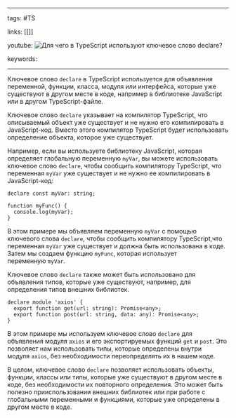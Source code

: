 ____

tags: #TS

links: [[]]

youtube: 
![Для чего в TypeScript используют ключевое слово `declare`?](https://youtu.be/OMQzqLyINnI?t=281)

keywords:

_____

Ключевое слово `declare` в TypeScript используется для объявления переменной, функции, класса, модуля или интерфейса, которые уже существуют в другом месте в коде, например в библиотеке JavaScript или в другом TypeScript-файле.

Ключевое слово `declare` указывает на компилятор TypeScript, что описываемый объект уже существует и не нужно его компилировать в JavaScript-код. Вместо этого компилятор TypeScript будет использовать определение объекта, которое уже существует.

Например, если вы используете библиотеку JavaScript, которая определяет глобальную переменную `myVar`, вы можете использовать ключевое слово `declare`, чтобы сообщить компилятору TypeScript, что переменная `myVar` уже существует и не нужно ее компилировать в JavaScript-код:

```
declare const myVar: string;

function myFunc() {
  console.log(myVar);
}
```

В этом примере мы объявляем переменную `myVar` с помощью ключевого слова `declare`, чтобы сообщить компилятору TypeScript,что переменная `myVar` уже существует и должна быть использована в коде. Затем мы создаем функцию `myFunc`, которая использует переменную `myVar`.

Ключевое слово `declare` также может быть использовано для объявления типов, которые уже существуют, например, для определения типов внешних библиотек.

```
declare module 'axios' {
  export function get(url: string): Promise<any>;
  export function post(url: string, data: any): Promise<any>;
}
```

В этом примере мы используем ключевое слово `declare` для объявления модуля `axios` и его экспортируемых функций `get` и `post`. Это позволяет нам использовать типы, которые определены внутри модуля `axios`, без необходимости переопределять их в нашем коде.

В целом, ключевое слово `declare` позволяет использовать объекты, функции, классы или типы, которые уже существуют в другом месте в коде, без необходимости их повторного определения. Это может быть полезно прииспользовании внешних библиотек или при работе с глобальными переменными и функциями, которые уже определены в другом месте в коде.